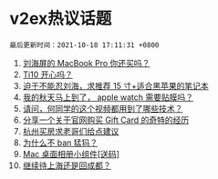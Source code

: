 # v2ex热议话题

`最后更新时间：2021-10-18 17:11:31 +0800`

1. [刘海屏的 MacBook Pro 你还买吗？](https://www.v2ex.com/t/808438)
1. [Ti10 开心吗？](https://www.v2ex.com/t/808415)
1. [迫于不能忍刘海，求推荐 15 寸+适合黑苹果的笔记本](https://www.v2ex.com/t/808439)
1. [我的秋天马上到了， apple watch 需要贴膜吗？](https://www.v2ex.com/t/808435)
1. [请问，何同学的这个视频都用到了哪些技术？](https://www.v2ex.com/t/808412)
1. [分享一个关于官网购买 Gift Card 的奇特的经历](https://www.v2ex.com/t/808408)
1. [杭州买房求老哥们给点建议](https://www.v2ex.com/t/808481)
1. [为什么不 ban 猛犸？](https://www.v2ex.com/t/808441)
1. [Mac 桌面相册小组件[送码]](https://www.v2ex.com/t/808492)
1. [继续待上海还是回成都？](https://www.v2ex.com/t/808494)

